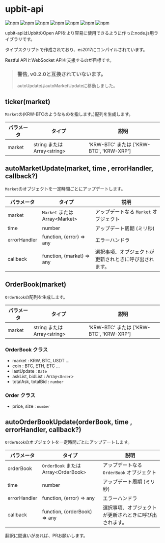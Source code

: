 # upbit-api
[![npm](https://img.shields.io/npm/v/upbit-api.svg?style=flat-square)](https://www.npmjs.com/package/upbit-api)
[![npm](https://img.shields.io/npm/dt/upbit-api.svg?style=flat-square)](https://www.npmjs.com/package/upbit-api)
[![npm](https://img.shields.io/npm/l/upbit-api.svg?registry_uri=https%3A%2F%2Fregistry.npmjs.com&style=flat-square)](https://opensource.org/licenses/MIT)
[![npm](https://img.shields.io/badge/Readme-English-lightgray.svg?style=flat-square)](https://github.com/Shin-JaeHeon/upbit-api/blob/master/README.md)
[![npm](https://img.shields.io/badge/Readme-한국어-blue.svg?style=flat-square)](https://github.com/Shin-JaeHeon/upbit-api/blob/master/README-KR.md)
[![npm](https://img.shields.io/badge/Readme-日本語-orange.svg?style=flat-square)](https://github.com/Shin-JaeHeon/upbit-api/blob/master/README-JP.md)
[![npm](https://img.shields.io/badge/Readme-汉语-orange.svg?style=flat-square)](https://github.com/Shin-JaeHeon/upbit-api/blob/master/README-CN.md)

upbit-apiはUpbitのOpen APIをより容易に使用できるように作ったnode.js用ライブラリです。

タイプスクリプトで作成されており、es2017にコンパイルされています。

Restful APIとWebSocket APIを支援するのが目標です。

> ### 警告, v0.2.0と互換されていないます。
> autoUpdateはautoMarketUpdateに移動しました。

## ticker(market)
`Market`の(KRW-BTCのようなものを指します。)配列を生成します。

  | パラメータ       | タイプ                       | 説明                                 |
|----------------|--------------------------- |-------------------------------------|
| market         | string または Array\<string\>  | 'KRW-BTC' または ['KRW-BTC', 'KRW-XRP'] |

## autoMarketUpdate(market, time , errorHandler, callback?)
`Market`のオブジェクトを一定時間ごとにアップデートします。

| パラメータ       | タイプ                         | 説明                                   |
|----------------|---------------------------   |---------------------------------------|
| market         | `Market` または Array\<Market\>  |  アップデートなる  `Market` オブジェクト |
| time           | number                       | アップデート周期 (ミリ秒) |
| errorHandler   | function, (error) => any     | エラーハンドラ  |
| callback   | function, (market) => any     |  選択事項、オブジェクトが更新されときに呼び出されます。 |

## OrderBook(market)
`OrderBook`の配列を生成します。

| パラメータ       | タイプ                       | 説明                                 |
|----------------|--------------------------- |-------------------------------------|
| market         | string または Array\<string\>  | 'KRW-BTC' または ['KRW-BTC', 'KRW-XRP'] |

### OrderBook クラス
* market : KRW, BTC, USDT ...
* coin : BTC, ETH, ETC ...
* lastUpdate : `Date`
* askList, bidList : Array<`Order`>
* totalAsk, totalBid : `number`

### Order クラス
* price, size : `number`

## autoOrderBookUpdate(orderBook, time , errorHandler, callback?)
`OrderBook`のオブジェクトを一定時間ごとにアップデートします。

| パラメータ       | タイプ                         | 説明                                   |
|----------------|---------------------------   |---------------------------------------|
| orderBook         | `OrderBook` または Array\<OrderBook\>  |アップデートなる  `OrderBook` オブジェクト |
| time           | number                       | アップデート周期 (ミリ秒) |
| errorHandler   | function, (error) => any     | エラーハンドラ  |
| callback   | function, (orderBook) => any     |  選択事項、オブジェクトが更新されときに呼び出されます。 |


翻訳に間違いがあれば、PRお願いします。